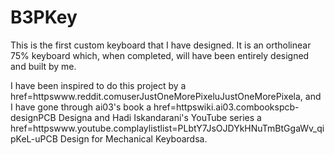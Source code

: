 # B3PKey
 This is the first custom keyboard that I have designed.
 It is an ortholinear 75% keyboard which, when completed, will have been entirely designed and built by me.
 
 I have been inspired to do this project by a href=httpswww.reddit.comuserJustOneMorePixeluJustOneMorePixela, and I have gone through ai03's book a href=httpswiki.ai03.combookspcb-designPCB Designa and Hadi Iskandarani's YouTube series a href=httpswww.youtube.complaylistlist=PLbtY7JsOJDYkHNuTmBtGgaWv_qipKeL-uPCB Design for Mechanical Keyboardsa.
